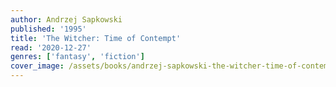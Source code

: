 ```yaml
---
author: Andrzej Sapkowski
published: '1995'
title: 'The Witcher: Time of Contempt'
read: '2020-12-27'
genres: ['fantasy', 'fiction']
cover_image: /assets/books/andrzej-sapkowski-the-witcher-time-of-contempt.jpg
---
```

